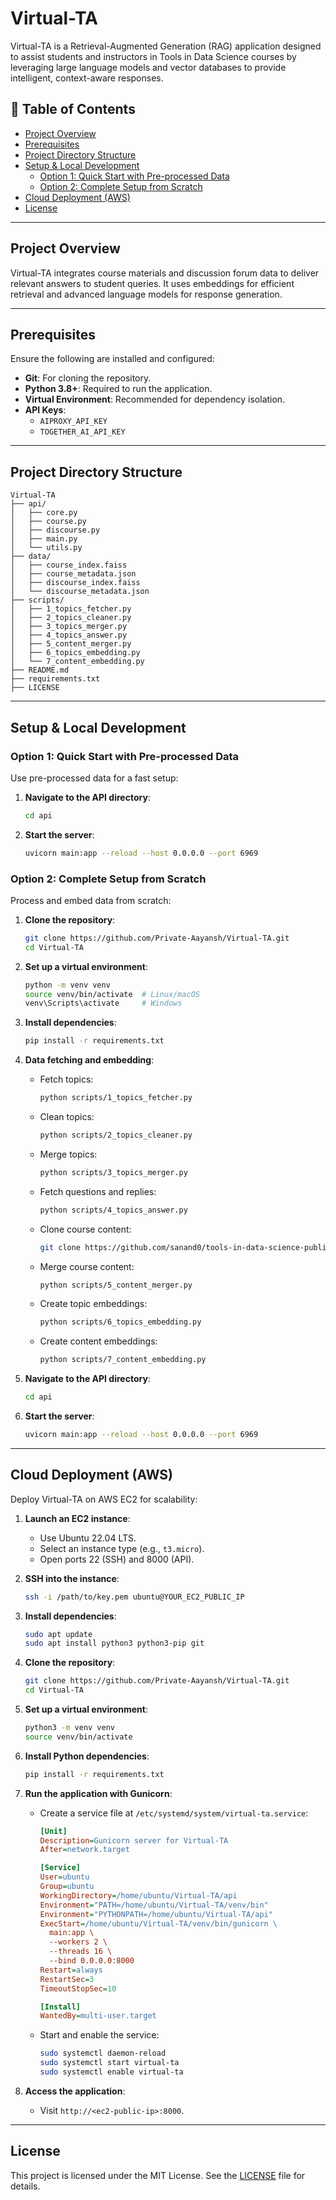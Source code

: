 # Virtual-TA

Virtual-TA is a Retrieval-Augmented Generation (RAG) application designed to assist students and instructors in Tools in Data Science courses by leveraging large language models and vector databases to provide intelligent, context-aware responses.

## 📑 Table of Contents

- [Project Overview](#project-overview)
- [Prerequisites](#prerequisites)
- [Project Directory Structure](#project-directory-structure)
- [Setup & Local Development](#setup--local-development)
  - [Option 1: Quick Start with Pre-processed Data](#option-1-quick-start-with-pre-processed-data)
  - [Option 2: Complete Setup from Scratch](#option-2-complete-setup-from-scratch)
- [Cloud Deployment (AWS)](#cloud-deployment-aws)
- [License](#license)

---

## Project Overview

Virtual-TA integrates course materials and discussion forum data to deliver relevant answers to student queries. It uses embeddings for efficient retrieval and advanced language models for response generation.

---

## Prerequisites

Ensure the following are installed and configured:

- **Git**: For cloning the repository.
- **Python 3.8+**: Required to run the application.
- **Virtual Environment**: Recommended for dependency isolation.
- **API Keys**: 
  - `AIPROXY_API_KEY`
  - `TOGETHER_AI_API_KEY`

---

## Project Directory Structure

```plaintext
Virtual-TA
├── api/
│   ├── core.py
│   ├── course.py
│   ├── discourse.py
│   ├── main.py
│   └── utils.py
├── data/
│   ├── course_index.faiss
│   ├── course_metadata.json
│   ├── discourse_index.faiss
│   └── discourse_metadata.json
├── scripts/
│   ├── 1_topics_fetcher.py
│   ├── 2_topics_cleaner.py
│   ├── 3_topics_merger.py
│   ├── 4_topics_answer.py
│   ├── 5_content_merger.py
│   ├── 6_topics_embedding.py
│   └── 7_content_embedding.py
├── README.md
├── requirements.txt
├── LICENSE
```
---

## Setup & Local Development

### Option 1: Quick Start with Pre-processed Data

Use pre-processed data for a fast setup:

1. **Navigate to the API directory**:
   ```bash
   cd api
   ```

2. **Start the server**:
   ```bash
   uvicorn main:app --reload --host 0.0.0.0 --port 6969
   ```

### Option 2: Complete Setup from Scratch

Process and embed data from scratch:

1. **Clone the repository**:
   ```bash
   git clone https://github.com/Private-Aayansh/Virtual-TA.git
   cd Virtual-TA
   ```

2. **Set up a virtual environment**:
   ```bash
   python -m venv venv
   source venv/bin/activate  # Linux/macOS
   venv\Scripts\activate     # Windows
   ```

3. **Install dependencies**:
   ```bash
   pip install -r requirements.txt
   ```

4. **Data fetching and embedding**:
   - Fetch topics:
     ```bash
     python scripts/1_topics_fetcher.py
     ```
   - Clean topics:
     ```bash
     python scripts/2_topics_cleaner.py
     ```
   - Merge topics:
     ```bash
     python scripts/3_topics_merger.py
     ```
   - Fetch questions and replies:
     ```bash
     python scripts/4_topics_answer.py
     ```
   - Clone course content:
     ```bash
     git clone https://github.com/sanand0/tools-in-data-science-public.git raw-data/cloned
     ```
   - Merge course content:
     ```bash
     python scripts/5_content_merger.py
     ```
   - Create topic embeddings:
     ```bash
     python scripts/6_topics_embedding.py
     ```
   - Create content embeddings:
     ```bash
     python scripts/7_content_embedding.py
     ```

5. **Navigate to the API directory**:
   ```bash
   cd api
   ```

6. **Start the server**:
   ```bash
   uvicorn main:app --reload --host 0.0.0.0 --port 6969
   ```

---

## Cloud Deployment (AWS)

Deploy Virtual-TA on AWS EC2 for scalability:

1. **Launch an EC2 instance**:
   - Use Ubuntu 22.04 LTS.
   - Select an instance type (e.g., `t3.micro`).
   - Open ports 22 (SSH) and 8000 (API).

2. **SSH into the instance**:
   ```bash
   ssh -i /path/to/key.pem ubuntu@YOUR_EC2_PUBLIC_IP
   ```

3. **Install dependencies**:
   ```bash
   sudo apt update
   sudo apt install python3 python3-pip git
   ```

4. **Clone the repository**:
   ```bash
   git clone https://github.com/Private-Aayansh/Virtual-TA.git
   cd Virtual-TA
   ```

5. **Set up a virtual environment**:
   ```bash
   python3 -m venv venv
   source venv/bin/activate
   ```

6. **Install Python dependencies**:
   ```bash
   pip install -r requirements.txt
   ```

7. **Run the application with Gunicorn**:
   - Create a service file at `/etc/systemd/system/virtual-ta.service`:
     ```ini
     [Unit]
     Description=Gunicorn server for Virtual-TA
     After=network.target

     [Service]
     User=ubuntu
     Group=ubuntu
     WorkingDirectory=/home/ubuntu/Virtual-TA/api
     Environment="PATH=/home/ubuntu/Virtual-TA/venv/bin"
     Environment="PYTHONPATH=/home/ubuntu/Virtual-TA/api"
     ExecStart=/home/ubuntu/Virtual-TA/venv/bin/gunicorn \
       main:app \
       --workers 2 \
       --threads 16 \
       --bind 0.0.0.0:8000
     Restart=always
     RestartSec=3
     TimeoutStopSec=10

     [Install]
     WantedBy=multi-user.target
     ```
   - Start and enable the service:
     ```bash
     sudo systemctl daemon-reload
     sudo systemctl start virtual-ta
     sudo systemctl enable virtual-ta
     ```

8. **Access the application**:
   - Visit `http://<ec2-public-ip>:8000`.

---

## License

This project is licensed under the MIT License. See the [LICENSE](LICENSE) file for details.
